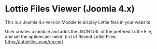 # Lottie Files Viewer (Joomla 4.x)
This is a Joomla 4.x version Module to display Lottie files in your website.


User creates a module and adds the JSON URL of the prefered Lottie File, and set the options per need.
(list of Recent Lottie Files: https://lottiefiles.com/recent)

